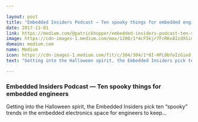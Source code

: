 ```yaml
---

layout: post
title: "Embedded Insiders Podcast — Ten spooky things for embedded engineers"
date: 2017-11-01
link: https://medium.com/@patrickhopper/embedded-insiders-podcast-ten-spooky-things-for-embedded-engineers-6a98903117a9?source=rss------machine_learning-5
image: https://cdn-images-1.medium.com/max/1200/1*4cF5kjr7FcRKx8IzdXSimw.png
domain: medium.com
name: Medium
icon: https://cdn-images-1.medium.com/fit/c/304/304/1*8I-HPL0bfoIzGied-dzOvA.png
text: "Getting into the Halloween spirit, the Embedded Insiders pick ten “spooky” trends in the embedded electronics space for engineers to keep…"

---
```


### Embedded Insiders Podcast — Ten spooky things for embedded engineers

Getting into the Halloween spirit, the Embedded Insiders pick ten “spooky” trends in the embedded electronics space for engineers to keep…
